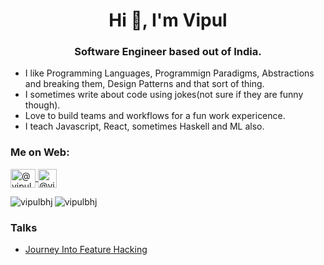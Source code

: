 <h1 align="center">Hi 👋, I'm Vipul</h1>
<h3 align="center">Software Engineer based out of India.</h3>

- I like Programming Languages, Programmign Paradigms, Abstractions and breaking them, Design Patterns and that sort of thing.
- I sometimes write about code using jokes(not sure if they are funny though).
- Love to build teams and workflows for a fun work expericence.
- I teach Javascript, React, sometimes Haskell and ML also.

<h3 align="left">Me on Web:</h3>
<p align="left">
  <a href="https://twitter.com/vipulbhj" target="blank">
    <img align="center" src="https://static.cdnlogo.com/logos/t/96/twitter-icon.svg" alt="@vipulbhj on Twitter" height="30" width="40" />
  </a>
  <a href=https://www.linkedin.com/in/vipulbhj" target="blank">
    <img align="center" src="https://image.flaticon.com/icons/png/512/174/174857.png" alt="@vipulbhj on LinkedIn" height="30" width="30" />
  </a>
</p>
<p>
  <img align="left" src="https://github-readme-stats.vercel.app/api/top-langs?username=vipulbhj&show_icons=true&locale=en&layout=compact" alt="vipulbhj" />
</p>
<p>
  <img align="center" src="https://github-readme-stats.vercel.app/api?username=vipulbhj&show_icons=true&locale=en" alt="vipulbhj" />
</p>

<h3 align="left">Talks</h3>
<ul>
  <li><a href="https://youtu.be/ugO5IcVBGxc?t=4320" />Journey Into Feature Hacking</li>
</ul>
